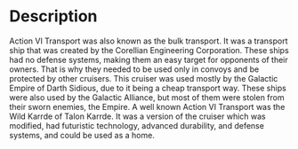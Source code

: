 # Description

Action VI Transport was also known as the bulk transport.
It was a transport ship that was created by the Corellian Engineering Corporation.
These ships had no defense systems, making them an easy target for opponents of their owners.
That is why they needed to be used only in convoys and be protected by other cruisers.
This cruiser was used mostly by the Galactic Empire of Darth Sidious, due to it being a cheap transport way.
These ships were also used by the Galactic Alliance, but most of them were stolen from their sworn enemies, the Empire.
A well known Action VI Transport was the Wild Karrde of Talon Karrde.
It was a version of the cruiser which was modified, had futuristic technology, advanced durability, and defense systems, and could be used as a home.
